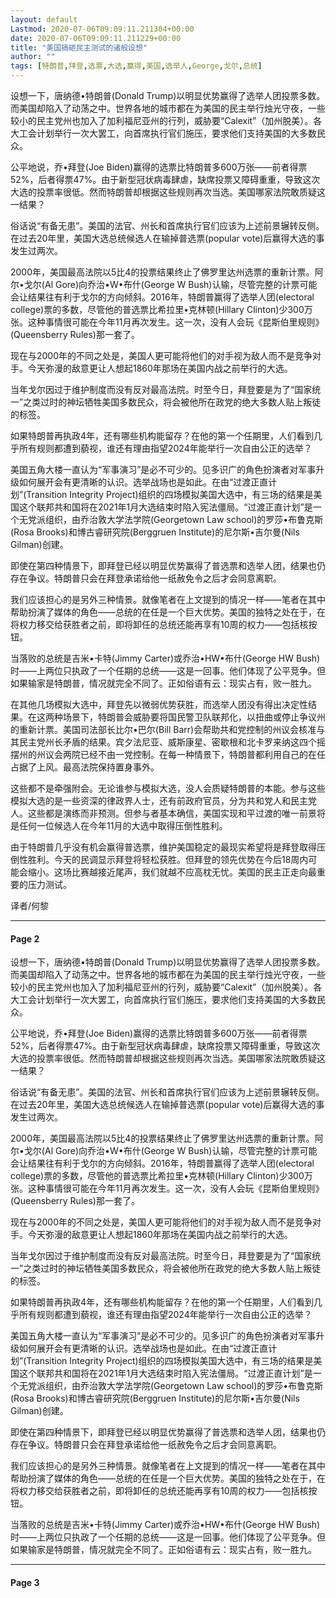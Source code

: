 ```yaml
---
layout: default
Lastmod: 2020-07-06T09:09:11.211304+00:00
date: 2020-07-06T09:09:11.211229+00:00
title: "美国搞砸民主测试的诸般设想"
author: ""
tags: [特朗普,拜登,选票,大选,赢得,美国,选举人,George,戈尔,总统]
---
```


设想一下，唐纳德•特朗普(Donald Trump)以明显优势赢得了选举人团投票多数。而美国却陷入了动荡之中。世界各地的城市都在为美国的民主举行烛光守夜，一些较小的民主党州也加入了加利福尼亚州的行列，威胁要“Calexit”（加州脱美）。各大工会计划举行一次大罢工，向首席执行官们施压，要求他们支持美国的大多数民众。

公平地说，乔•拜登(Joe Biden)赢得的选票比特朗普多600万张——前者得票52%，后者得票47%。由于新型冠状病毒肆虐，缺席投票又障碍重重，导致这次大选的投票率很低。然而特朗普却根据这些规则再次当选。美国哪家法院敢质疑这一结果？

俗话说“有备无患”。美国的法官、州长和首席执行官们应该为上述前景辗转反侧。在过去20年里，美国大选总统候选人在输掉普选票(popular vote)后赢得大选的事发生过两次。

2000年，美国最高法院以5比4的投票结果终止了佛罗里达州选票的重新计票。阿尔•戈尔(Al Gore)向乔治•W•布什(George W Bush)认输，尽管完整的计票可能会让结果往有利于戈尔的方向倾斜。2016年，特朗普赢得了选举人团(electoral college)票的多数，尽管他的普选票比希拉里•克林顿(Hillary Clinton)少300万张。这种事情很可能在今年11月再次发生。这一次，没有人会玩《昆斯伯里规则》(Queensberry Rules)那一套了。

现在与2000年的不同之处是，美国人更可能将他们的对手视为敌人而不是竞争对手。今天弥漫的敌意更让人想起1860年那场在美国内战之前举行的大选。

当年戈尔因过于维护制度而没有反对最高法院。时至今日，拜登要是为了“国家统一”之类过时的神坛牺牲美国多数民众，将会被他所在政党的绝大多数人贴上叛徒的标签。

如果特朗普再执政4年，还有哪些机构能留存？在他的第一个任期里，人们看到几乎所有规则都遭到藐视，谁还有理由指望2024年能举行一次自由公正的选举？

美国五角大楼一直认为“军事演习”是必不可少的。见多识广的角色扮演者对军事升级如何展开会有更清晰的认识。选举战场也是如此。在由“过渡正直计划”(Transition Integrity Project)组织的四场模拟美国大选中，有三场的结果是美国这个联邦共和国将在2021年1月大选结束时陷入宪法僵局。“过渡正直计划”是一个无党派组织，由乔治敦大学法学院(Georgetown Law school)的罗莎•布鲁克斯(Rosa Brooks)和博古睿研究院(Berggruen Institute)的尼尔斯•吉尔曼(Nils Gilman)创建。

即使在第四种情景下，即拜登已经以明显优势赢得了普选票和选举人团，结果也仍存在争议。特朗普只会在拜登承诺给他一纸赦免令之后才会同意离职。

我们应该担心的是另外三种情景。就像笔者在上文提到的情况一样——笔者在其中帮助扮演了媒体的角色——总统的在任是一个巨大优势。美国的独特之处在于，在将权力移交给获胜者之前，即将卸任的总统还能再享有10周的权力——包括核按钮。

当落败的总统是吉米•卡特(Jimmy Carter)或乔治•HW•布什(George HW Bush)时——上两位只执政了一个任期的总统——这是一回事。他们体现了公平竞争。但如果输家是特朗普，情况就完全不同了。正如俗语有云：现实占有，败一胜九。

在其他几场模拟大选中，拜登先以微弱优势获胜，而选举人团没有得出决定性结果。在这两种场景下，特朗普会威胁要将国民警卫队联邦化，以扭曲或停止争议州的重新计票。美国司法部长比尔•巴尔(Bill Barr)会帮助共和党控制的州议会核准与其民主党州长矛盾的结果。宾夕法尼亚、威斯康星、密歇根和北卡罗来纳这四个摇摆州的州议会两院已经不由一党控制。在每一种情景下，特朗普都利用自己的在任占据了上风。最高法院保持置身事外。

这些都不是牵强附会。无论谁参与模拟大选，没人会质疑特朗普的本能。参与这些模拟大选的是一些资深的律政界人士，还有前政府官员，分为共和党人和民主党人。这些都是演练而非预测。但参与者基本确信，美国实现和平过渡的唯一前景将是任何一位候选人在今年11月的大选中取得压倒性胜利。

由于特朗普几乎没有机会赢得普选票，维护美国稳定的最现实希望将是拜登取得压倒性胜利。今天的民调显示拜登将轻松获胜。但拜登的领先优势在今后18周内可能会缩小。这场比赛越接近尾声，我们就越不应高枕无忧。美国的民主正走向最重要的压力测试。

译者/何黎

* * *

#### Page 2

设想一下，唐纳德•特朗普(Donald Trump)以明显优势赢得了选举人团投票多数。而美国却陷入了动荡之中。世界各地的城市都在为美国的民主举行烛光守夜，一些较小的民主党州也加入了加利福尼亚州的行列，威胁要“Calexit”（加州脱美）。各大工会计划举行一次大罢工，向首席执行官们施压，要求他们支持美国的大多数民众。

公平地说，乔•拜登(Joe Biden)赢得的选票比特朗普多600万张——前者得票52%，后者得票47%。由于新型冠状病毒肆虐，缺席投票又障碍重重，导致这次大选的投票率很低。然而特朗普却根据这些规则再次当选。美国哪家法院敢质疑这一结果？

俗话说“有备无患”。美国的法官、州长和首席执行官们应该为上述前景辗转反侧。在过去20年里，美国大选总统候选人在输掉普选票(popular vote)后赢得大选的事发生过两次。

2000年，美国最高法院以5比4的投票结果终止了佛罗里达州选票的重新计票。阿尔•戈尔(Al Gore)向乔治•W•布什(George W Bush)认输，尽管完整的计票可能会让结果往有利于戈尔的方向倾斜。2016年，特朗普赢得了选举人团(electoral college)票的多数，尽管他的普选票比希拉里•克林顿(Hillary Clinton)少300万张。这种事情很可能在今年11月再次发生。这一次，没有人会玩《昆斯伯里规则》(Queensberry Rules)那一套了。

现在与2000年的不同之处是，美国人更可能将他们的对手视为敌人而不是竞争对手。今天弥漫的敌意更让人想起1860年那场在美国内战之前举行的大选。

当年戈尔因过于维护制度而没有反对最高法院。时至今日，拜登要是为了“国家统一”之类过时的神坛牺牲美国多数民众，将会被他所在政党的绝大多数人贴上叛徒的标签。

如果特朗普再执政4年，还有哪些机构能留存？在他的第一个任期里，人们看到几乎所有规则都遭到藐视，谁还有理由指望2024年能举行一次自由公正的选举？

美国五角大楼一直认为“军事演习”是必不可少的。见多识广的角色扮演者对军事升级如何展开会有更清晰的认识。选举战场也是如此。在由“过渡正直计划”(Transition Integrity Project)组织的四场模拟美国大选中，有三场的结果是美国这个联邦共和国将在2021年1月大选结束时陷入宪法僵局。“过渡正直计划”是一个无党派组织，由乔治敦大学法学院(Georgetown Law school)的罗莎•布鲁克斯(Rosa Brooks)和博古睿研究院(Berggruen Institute)的尼尔斯•吉尔曼(Nils Gilman)创建。

即使在第四种情景下，即拜登已经以明显优势赢得了普选票和选举人团，结果也仍存在争议。特朗普只会在拜登承诺给他一纸赦免令之后才会同意离职。

我们应该担心的是另外三种情景。就像笔者在上文提到的情况一样——笔者在其中帮助扮演了媒体的角色——总统的在任是一个巨大优势。美国的独特之处在于，在将权力移交给获胜者之前，即将卸任的总统还能再享有10周的权力——包括核按钮。

当落败的总统是吉米•卡特(Jimmy Carter)或乔治•HW•布什(George HW Bush)时——上两位只执政了一个任期的总统——这是一回事。他们体现了公平竞争。但如果输家是特朗普，情况就完全不同了。正如俗语有云：现实占有，败一胜九。

* * *

#### Page 3

